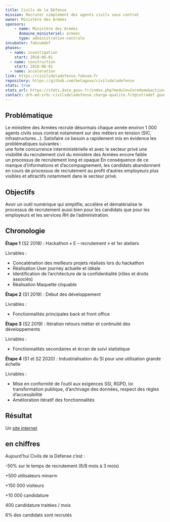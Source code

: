 ```yaml
---
title: Civils de la Défense
mission: Recruter simplement des agents civils sous contrat
owner: Ministère des Armées
sponsors:
    - name: Ministère des Armées
      domaine_ministeriel: armees
      type: administration-centrale
incubator: fabnumdef
phases:
  - name: investigation
    start: 2018-06-01
  - name: construction
    start: 2018-06-01
  - name: acceleration
link: https://civilsdeladefense.fabnum.fr
repository: https://github.com/betagouv/civilsdeladefense
stats: true
stats_url: https://stats.data.gouv.fr/index.php?module=CoreHome&action=index&idSite=75&period=day&date=yesterday
contact: drh-md-srhc-civilsdeladefense.charge-qualite.fct@intradef.gouv.fr
---
```



## Problématique  
Le ministère des Armées recrute désormais chaque année environ 1 000 agents civils sous contrat notamment sur des métiers en tension (SIC, infrastructures...). Satisfaire ce besoin a rapidement mis en évidence les problématiques suivantes :  
une forte concurrence interministérielle et avec le secteur privé 
une visibilité du recrutement civil du ministère des Armées encore faible  
un processus de recrutement long et opaque 
En conséquence de ce manque d’informations et d’accompagnement, les candidats abandonnent en cours de processus de recrutement au profit d’autres employeurs plus visibles et attractifs notamment dans le secteur privé. 

## Objectifs    
Avoir un  outil numérique qui simplifie, accélère et dématérialise le processus de recrutement aussi bien pour les candidats que pour les employeurs et les services RH de l’administration. 


## Chronologie 
__Étape 1__ (S2 2018) : Hackathon « E – recrutement » et 1er ateliers

Livrables :   
* Concaténation des meilleurs projets réalisés lors du hackathon     
* Réalisation User journey actuelle et idéale   
* Identification de l’architecture de la confidentialité (rôles et droits associés)   
* Réalisation Maquette cliquable    

__Étape 2__ (S1 2019) : Début des développement

Livrables :    
* Fonctionnalités principales back et front office   

__Étape 3__ (S2 2019) : Itération retours métier et continuité des développements

Livrables :
* Fonctionnalités secondaires et écran de suivi statistique   

__Étape 4__ (S1 et S2 2020) : Industrialisation du SI pour une utilisation grande échelle

Livrables :   
* Mise en conformité de l’outil aux exigences SSI, RGPD, loi transformation publique, d’archivage des données, respect des règles d’accessibilité      
* Amélioration itératif des fonctionnalités 

## Résultat 
Un [site internet](https://civilsdeladefense.fabnum.fr)

## en chiffres 
Aujourd’hui Civils de la Défense c’est : 

-50% sur le temps de recrutement (6/8 mois à 3 mois)

+500 utilisateurs minarm

+150 000 visiteurs 

+10 000 candidature

400 candidature traitées / mois

6% des candidats sont recrutés

